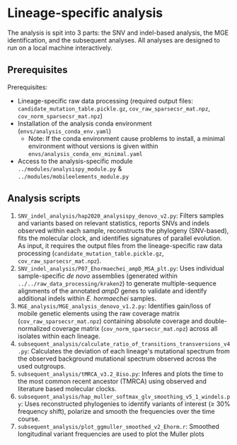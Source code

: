 # Lineage-specific analysis

The analysis is spit into 3 parts: the SNV and indel-based analysis, the MGE identification, and the subsequent analyses. All analyses are designed to run on a local machine interactively. 

## Prerequisites
Prerequisites: 
- Lineage-specific raw data processing (required output files: `candidate_mutation_table.pickle.gz`, `cov_raw_sparsecsr_mat.npz`, `cov_norm_sparsecsr_mat.npz`)
- Installation of the analysis conda environment (`envs/analysis_conda_env.yaml`)
    - Note: If the conda environment cause problems to install, a minimal environment without versions is given within `envs/analysis_conda_env_minimal.yaml`
- Access to the analysis-specific module `../modules/analysispy_module.py` & `../modules/mobileelements_module.py`

## Analysis scripts

1. `SNV_indel_analysis/hap2020_analysispy_denovo_v2.py`: Filters samples and variants based on relevant statistics, reports SNVs and indels observed within each sample, reconstructs the phylogeny (SNV-based), fits the molecular clock, and identifies signatures of parallel evolution. As input, it requires the output files from the lineage-specific raw data processing (`candidate_mutation_table.pickle.gz`, `cov_raw_sparsecsr_mat.npz`).
2. `SNV_indel_analysis/P07_Ehormaechei_ampD_MSA_plt.py`: Uses individual sample-specific *de novo* assemblies (generated within `../../raw_data_processing/kraken2`) to generate multiple-sequence alignments of the annotated *ampD* genes to validate and identify additional indels within *E. hormaechei* samples.  
3. `MGE_analysis/MGE_analysis_denovo_v1.2.py`: Identifies gain/loss of mobile genetic elements using the raw coverage matrix (`cov_raw_sparsecsr_mat.npz`) containing absolute coverage and double-normalized coverage matrix (`cov_norm_sparsecsr_mat.npz`) across all isolates within each lineage. 
4. `subsequent_analysis/calculate_ratio_of_transitions_transversions_v4.py`: Calculates the deviation of each lineage's mutational spectrum from the observed background mutational spectrum observed across the used outgroups. 
5. `subsequent_analysis/tMRCA_v3.2_8iso.py`: Inferes and plots the time to the most common recent ancestor (TMRCA) using observed and literature based molecular clocks. 
6. `subsequent_analysis/hap_muller_softmax_glv_smoothing_v5_1_windels.py`: Uses reconstructed phylogenies to identify variants of interest (≥ 30% frequency shift), polarize and smooth the frequencies over the time course.
7. `subsequent_analysis/plot_ggmuller_smoothed_v2_Ehorm.r`: Smoothed longitudinal variant frequencies are used to plot the Muller plots
